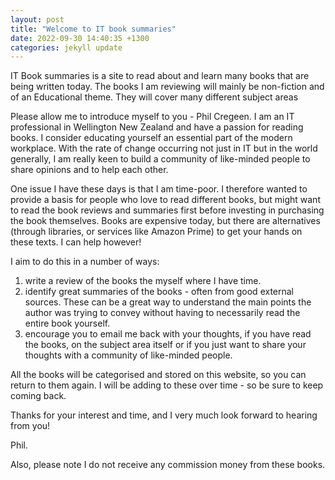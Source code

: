 ```yaml
---
layout: post
title: "Welcome to IT book summaries"
date: 2022-09-30 14:40:35 +1300
categories: jekyll update
---
```


IT Book summaries is a site to read about and learn many books that are being written today. The books I am reviewing will mainly be non-fiction and of an Educational theme. They will cover many different subject areas

Please allow me to introduce myself to you - Phil Cregeen. I am an IT professional in Wellington New Zealand and have a passion for reading books. I consider educating yourself an essential part of the modern workplace. With the rate of change occurring not just in IT but in the world generally, I am really keen to build a community of like-minded people to share opinions and to help each other.

One issue I have these days is that I am time-poor. I therefore wanted to provide a basis for people who love to read different books, but might want to read the book reviews and summaries first before investing in purchasing the book themselves. Books are expensive today, but there are alternatives (through libraries, or services like Amazon Prime) to get your hands on these texts. I can help however!

I aim to do this in a number of ways:

1. write a review of the books the myself where I have time.
2. identify great summaries of the books - often from good external sources.
   These can be a great way to understand the main points the author was trying to convey without having to necessarily read the entire book yourself.
3. encourage you to email me back with your thoughts, if you have read the books, on the subject area itself or if you just want to share your thoughts with a community of like-minded people.

All the books will be categorised and stored on this website, so you can return to them again. I will be adding to these over time - so be sure to keep coming back.

Thanks for your interest and time, and I very much look forward to hearing from you!

Phil.

Also, please note I do not receive any commission money from these books.
